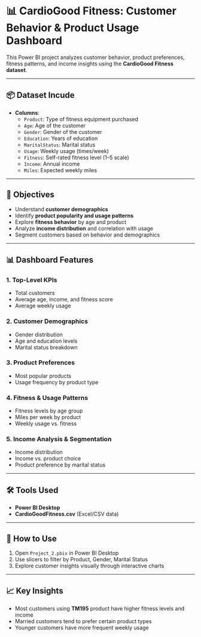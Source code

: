 # 📊 CardioGood Fitness: Customer Behavior & Product Usage Dashboard

This Power BI project analyzes customer behavior, product preferences, fitness patterns, and income insights using the **CardioGood Fitness dataset**.

---

## 📦 Dataset Incude

- **Columns**:
  - `Product`: Type of fitness equipment purchased
  - `Age`: Age of the customer
  - `Gender`: Gender of the customer
  - `Education`: Years of education
  - `MaritalStatus`: Marital status
  - `Usage`: Weekly usage (times/week)
  - `Fitness`: Self-rated fitness level (1–5 scale)
  - `Income`: Annual income
  - `Miles`: Expected weekly miles

---

## 🎯 Objectives

- Understand **customer demographics**
- Identify **product popularity and usage patterns**
- Explore **fitness behavior** by age and product
- Analyze **income distribution** and correlation with usage
- Segment customers based on behavior and demographics

---

## 📊 Dashboard Features

### 1. **Top-Level KPIs**
- Total customers
- Average age, income, and fitness score
- Average weekly usage

### 2. **Customer Demographics**
- Gender distribution
- Age and education levels
- Marital status breakdown

### 3. **Product Preferences**
- Most popular products
- Usage frequency by product type

### 4. **Fitness & Usage Patterns**
- Fitness levels by age group
- Miles per week by product
- Weekly usage vs. fitness

### 5. **Income Analysis & Segmentation**
- Income distribution
- Income vs. product choice
- Product preference by marital status

---

## 🛠 Tools Used

- **Power BI Desktop**
- **CardioGoodFitness.csv** (Excel/CSV data)

---

## 📌 How to Use

1. Open `Project_2.pbix` in Power BI Desktop
2. Use slicers to filter by Product, Gender, Marital Status
3. Explore customer insights visually through interactive charts

---

## 📈 Key Insights

- Most customers using **TM195** product have higher fitness levels and income
- Married customers tend to prefer certain product types
- Younger customers have more frequent weekly usage
